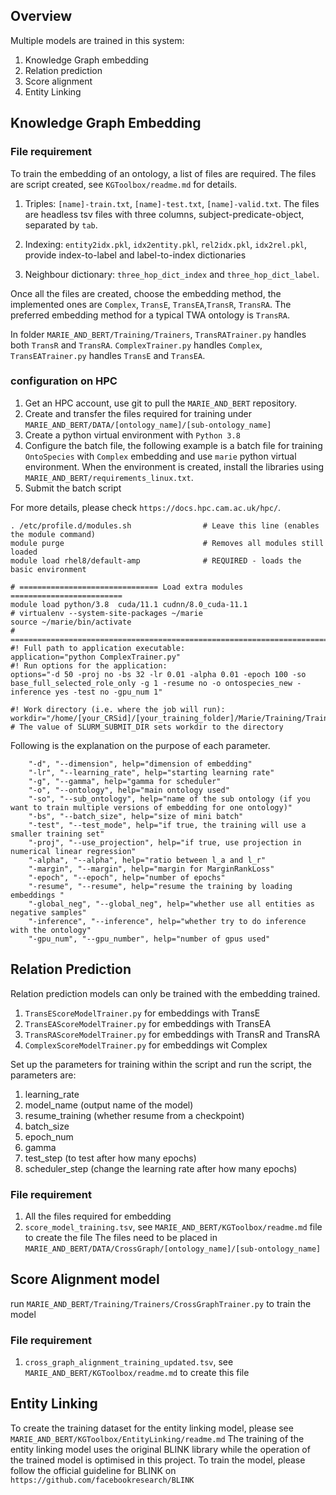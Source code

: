 ## Overview

Multiple models are trained in this system: 
1. Knowledge Graph embedding
2. Relation prediction
3. Score alignment
4. Entity Linking 


##  Knowledge Graph Embedding

### File requirement
To train the embedding of an ontology, a list of files are required. The files are script created, see `KGToolbox/readme.md` for details. 

1. Triples: `[name]-train.txt`, `[name]-test.txt`, `[name]-valid.txt`. The files are headless tsv files with three columns, subject-predicate-object, separated by `tab`. 

2. Indexing: `entity2idx.pkl`, `idx2entity.pkl`, `rel2idx.pkl`, `idx2rel.pkl`, provide index-to-label and label-to-index dictionaries

3. Neighbour dictionary: `three_hop_dict_index` and `three_hop_dict_label`. 

Once all the files are created, choose the embedding method, the implemented ones are 
`Complex`, `TransE`, `TransEA`,`TransR`, `TransRA`. The preferred embedding method for a typical TWA ontology is `TransRA`.

In folder `MARIE_AND_BERT/Training/Trainers`, `TransRATrainer.py` handles both `TransR` and `TransRA`. `ComplexTrainer.py` handles
`Complex`, `TransEATrainer.py` handles `TransE` and `TransEA`. 

### configuration on HPC

1. Get an HPC account, use git to pull the `MARIE_AND_BERT` repository. 
2. Create and transfer the files required for training under `MARIE_AND_BERT/DATA/[ontology_name]/[sub-ontology_name]`
3. Create a python virtual environment with `Python 3.8`
4. Configure the batch file, the following example is a batch file for training `OntoSpecies` with 
`Complex` embedding and use `marie` python virtual environment. When the environment is created, install the libraries 
using `MARIE_AND_BERT/requirements_linux.txt`. 
5. Submit the batch script

For more details, please check `https://docs.hpc.cam.ac.uk/hpc/`. 

```
. /etc/profile.d/modules.sh                # Leave this line (enables the module command)
module purge                               # Removes all modules still loaded
module load rhel8/default-amp              # REQUIRED - loads the basic environment

# =============================== Load extra modules =========================
module load python/3.8  cuda/11.1 cudnn/8.0_cuda-11.1
# virtualenv --system-site-packages ~/marie
source ~/marie/bin/activate
# ============================================================================
#! Full path to application executable:  
application="python ComplexTrainer.py"
#! Run options for the application: 
options="-d 50 -proj no -bs 32 -lr 0.01 -alpha 0.01 -epoch 100 -so base_full_selected_role_only -g 1 -resume no -o ontospecies_new -inference yes -test no -gpu_num 1"

#! Work directory (i.e. where the job will run):
workdir="/home/[your_CRSid]/[your_training_folder]/Marie/Training/Trainers"  # The value of SLURM_SUBMIT_DIR sets workdir to the directory
```
Following is the explanation on the purpose of each parameter. 

```
    "-d", "--dimension", help="dimension of embedding"
    "-lr", "--learning_rate", help="starting learning rate"
    "-g", "--gamma", help="gamma for scheduler"
    "-o", "--ontology", help="main ontology used"
    "-so", "--sub_ontology", help="name of the sub ontology (if you want to train multiple versions of embedding for one ontology)"
    "-bs", "--batch_size", help="size of mini batch"
    "-test", "--test_mode", help="if true, the training will use a smaller training set"
    "-proj", "--use_projection", help="if true, use projection in numerical linear regression"
    "-alpha", "--alpha", help="ratio between l_a and l_r"
    "-margin", "--margin", help="margin for MarginRankLoss"
    "-epoch", "--epoch", help="number of epochs"
    "-resume", "--resume", help="resume the training by loading embeddings "
    "-global_neg", "--global_neg", help="whether use all entities as negative samples"
    "-inference", "--inference", help="whether try to do inference with the ontology"
    "-gpu_num", "--gpu_number", help="number of gpus used"
```


## Relation Prediction
Relation prediction models can only be trained with the embedding trained.

1. `TransEScoreModelTrainer.py` for embeddings with TransE
2. `TransEAScoreModelTrainer.py` for embeddings with TransEA
3. `TransRAScoreModelTrainer.py` for embeddings with TransR and TransRA
4. `ComplexScoreModelTrainer.py` for embeddings wit Complex

Set up the parameters for training within the script and run the script, the parameters are:

1. learning_rate 
2. model_name (output name of the model)
3. resume_training (whether resume from a checkpoint)
4. batch_size 
5. epoch_num
6. gamma
7. test_step (to test after how many epochs)
8. scheduler_step (change the learning rate after how many epochs)

### File requirement

1. All the files required for embedding 
2. `score_model_training.tsv`, see `MARIE_AND_BERT/KGToolbox/readme.md` file to create the file
The files need to be placed in `MARIE_AND_BERT/DATA/CrossGraph/[ontology_name]/[sub-ontology_name]`


## Score Alignment model 
run `MARIE_AND_BERT/Training/Trainers/CrossGraphTrainer.py` to train the model 
### File requirement
1. `cross_graph_alignment_training_updated.tsv`, see `MARIE_AND_BERT/KGToolbox/readme.md` to create this file

## Entity Linking
To create the training dataset for the entity linking model, please see `MARIE_AND_BERT/KGToolbox/EntityLinking/readme.md`
The training of the entity linking model uses the original BLINK library
while the operation of the trained model is optimised in this project.
To train the model, please follow the official guideline for BLINK on  `https://github.com/facebookresearch/BLINK`



